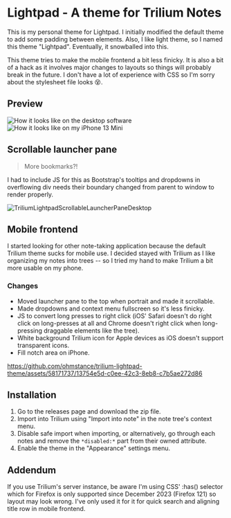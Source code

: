# Lightpad - A theme for Trilium Notes
This is my personal theme for Lightpad. I initially modified the default theme to add some padding between elements. Also, I like light theme, so I named this theme "Lightpad". Eventually, it snowballed into this.

This theme tries to make the mobile frontend a bit less finicky. It is also a bit of a hack as it involves major changes to layouts so things will probably break in the future. I don't have a lot of experience with CSS so I'm sorry about the stylesheet file looks 😵.

## Preview
![How it looks like on the desktop software](https://github.com/ohmstance/trilium-lightpad-theme/assets/58171737/3f6d85a1-940d-4dff-81a1-e0c07aadabb6)
![How it looks like on my iPhone 13 Mini](https://github.com/ohmstance/trilium-lightpad-theme/assets/58171737/1930b892-90cc-4a81-8cb1-e1888f2b261d)

## Scrollable launcher pane
> More bookmarks?!

I had to include JS for this as Bootstrap's tooltips and dropdowns in overflowing div needs their boundary changed from parent to window to render properly.

![TriliumLightpadScrollableLauncherPaneDesktop](https://github.com/ohmstance/trilium-lightpad-theme/assets/58171737/8036936d-3c05-4225-a8cd-ba971a10b24a)

## Mobile frontend
I started looking for other note-taking application because the default Trilium theme sucks for mobile use. I decided stayed with Trilium as I like organizing my notes into trees -- so I tried my hand to make Trilium a bit more usable on my phone. 

### Changes
- Moved launcher pane to the top when portrait and made it scrollable.
- Made dropdowns and context menu fullscreen so it's less finicky.
- JS to convert long presses to right click (iOS' Safari doesn't do right click on long-presses at all and Chrome doesn't right click when long-pressing draggable elements like the tree).
- White background Trilium icon for Apple devices as iOS doesn't support transparent icons.
- Fill notch area on iPhone.

https://github.com/ohmstance/trilium-lightpad-theme/assets/58171737/13754e5d-c0ee-42c3-8eb8-c7b5ae272d86

## Installation
1. Go to the releases page and download the zip file.
2. Import into Trilium using "Import into note" in the note tree's context menu.
3. Disable safe import when importing, or alternatively, go through each notes and remove the `*disabled:*` part from their owned attribute.
4. Enable the theme in the "Appearance" settings menu.

## Addendum
If you use Trilium's server instance, be aware I'm using CSS' :has() selector which for Firefox is only supported since December 2023 (Firefox 121) so layout may look wrong. I've only used it for it for quick search and aligning title row in mobile frontend.
